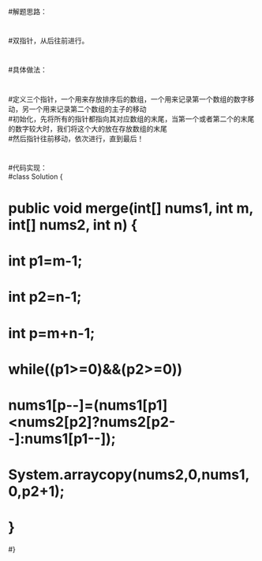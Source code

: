 #解题思路：  
#  
#双指针，从后往前进行。  
#  
#  
#具体做法：  
#  
#定义三个指针，一个用来存放排序后的数组，一个用来记录第一个数组的数字移动，另一个用来记录第二个数组的主子的移动  
#初始化，先将所有的指针都指向其对应数组的末尾，当第一个或者第二个的末尾的数字较大时，我们将这个大的放在存放数组的末尾  
#然后指针往前移动，依次进行，直到最后！  
#  
#  
#代码实现：  
#class Solution {  
#  public void merge(int[] nums1, int m, int[] nums2, int n) {  
#      int p1=m-1;  
#      int p2=n-1;  
#      int p=m+n-1;  
#      while((p1>=0)&&(p2>=0))  
#      nums1[p--]=(nums1[p1]<nums2[p2]?nums2[p2--]:nums1[p1--]);  
#      System.arraycopy(nums2,0,nums1,0,p2+1);  
#  }  
#}  
#  
  
